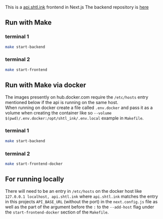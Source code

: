 This is a [api.shtl.ink](https://api.shtl.ink/docs) frontend in Next.js
The backend repository is [here](https://github.com/mskymoore/api.shtl.ink)
## Run with Make
### terminal 1

```bash
make start-backend
```

### terminal 2
```bash
make start-frontend
```

## Run with Make via docker
  The images presently on hub.docker.com require the ```/etc/hosts``` 
  entry mentioned below if the api is running on the same host.  
  When running on docker create a file called ```.env.docker``` and
  pass it as a volume when creating the container like so
  ```--volume $(pwd)/.env.docker:/opt/shtl_ink/.env.local``` example in ```Makefile```.
### terminal 1

```bash
make start-backend
```

### terminal 2
```bash
make start-frontend-docker
```

## For running locally
  There will need to be an entry in ```/etc/hosts``` on the docker host like
  ```127.0.0.1 localhost, api.shtl.ink``` where ```api.shtl.ink``` matches the
  entry in this projects ```API_BASE_URL``` (without the port) in the
  ```next.config.js```  file as well as the part of the argument before the
  ```:``` to the ```--add-host``` flag under the ```start-frontend-docker```
  section of the ```Makefile```.